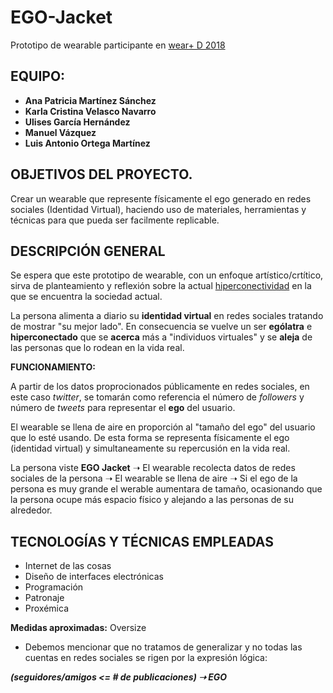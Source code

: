# EGO-Jacket
Prototipo de wearable participante en [wear+ D 2018](http://e-cuerpo.org/wearables_wearD.html)

## EQUIPO:
* **Ana Patricia Martínez Sánchez**
* **Karla Cristina Velasco Navarro**
* **Ulises García Hernández**
* **Manuel Vázquez**
* **Luis Antonio Ortega Martínez**

## OBJETIVOS DEL PROYECTO.
Crear un wearable que represente físicamente el ego generado en redes sociales (Identidad Virtual), haciendo uso de materiales, herramientas y técnicas para que pueda ser facilmente replicable. 

## DESCRIPCIÓN GENERAL
Se espera que este prototipo de wearable, con un enfoque artístico/crtítico, sirva de planteamiento y reflexión sobre la actual [hiperconectividad](https://en.wikipedia.org/wiki/Hyperconnectivity) en la que se encuentra la sociedad actual.

La persona alimenta a diario su **identidad virtual** en redes sociales tratando de mostrar "su mejor lado". En consecuencia se vuelve un ser **ególatra** e **hiperconectado** que se **acerca** más a "individuos virtuales" y se **aleja** de las personas que lo rodean en la vida real.

**FUNCIONAMIENTO:**

A partir de los datos proprocionados públicamente en redes sociales, en este caso *twitter*, se tomarán como referencia el número de *followers* y número de *tweets* para representar el **ego** del usuario. 

El wearable se llena de aire en proporción al "tamaño del ego" del usuario que lo esté usando. De esta forma se representa físicamente el ego (identidad virtual) y simultaneamente su repercusión en la vida real.

La persona viste **EGO Jacket** ➝ El wearable recolecta datos de redes sociales de la persona ➝ El wearable se llena de aire ➝
Si el ego de la persona es muy grande el werable aumentara de tamaño, ocasionando que la persona ocupe más espacio físico y alejando a las personas de su alrededor.


## TECNOLOGÍAS Y TÉCNICAS EMPLEADAS
* Internet de las cosas
* Diseño de interfaces electrónicas
* Programación
* Patronaje
* Proxémica

**Medidas aproximadas:** Oversize

* Debemos mencionar que no tratamos de generalizar y no todas las cuentas en redes sociales se rigen por la  expresión lógica: 

_**(seguidores/amigos <= # de publicaciones) ➝ EGO**_

